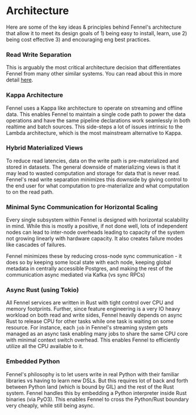 # Architecture

Here are some of the key ideas & principles behind Fennel's architecture that allow it to meet its design goals of  1) being easy to install, learn, use 2) being cost effective 3) and encouraging eng best practices.&#x20;

### Read Write Separation

This is arguably the most critical architecture decision that differentiates Fennel from many other similar systems. You can read about this in more detail [here](read-write-separation.md).

### Kappa Architecture

Fennel uses a Kappa like architecture to operate on streaming and offline data. This enables Fennel to maintain a single code path to power the data operations and have the same pipeline declarations work seamlessly in both realtime and batch sources. This side-steps a lot of issues intrinsic to the Lambda architecture, which is the most mainstream alternative to Kappa.

### Hybrid Materialized Views

To reduce read latencies, data on the write path is pre-materialized and stored in datasets. The general downside of materializing views is that it may lead to wasted computation and storage for data that is never read. Fennel's read write separation minimizes this downside by giving control to the end user for what computation to pre-materialize and what computation to on the read path.

### Minimal Sync Communication for Horizontal Scaling

Every single subsystem within Fennel is designed with horizontal scalability in mind. While this is mostly a positive, if not done well, lots of independent nodes can lead to inter-node overheads leading to capacity of the system not growing linearly with hardware capacity. It also creates failure modes like cascades of failures.&#x20;

Fennel minimizes these by reducing cross-node sync communication - it does so by keeping some local state with each node, keeping global metadata in centrally accessible Postgres, and making the rest of the communication async mediated via Kafka (vs sync RPCs)

### Async Rust (using Tokio)

All Fennel services are written in Rust with tight control over CPU and memory footprints. Further, since feature engineering is a very IO heavy workload on both read and write sides, Fennel heavily depends on async Rust to release CPU for other tasks while one task is waiting on some resource. For instance, each `job` in Fennel's streaming system gets managed as an async task enabling many jobs to share the same CPU core with minimal context switch overhead. This enables Fennel to efficiently utilize all the CPU available to it.

### Embedded Python

Fennel's philosophy is to let users write in real Python with their familiar libraries vs having to learn new DSLs. But this requires lot of back and forth between Python land (which is bound by GIL) and the rest of the Rust system. Fennel handles this by embedding a Python interpreter inside Rust binaries (via PyO3). This enables Fennel to cross the Python/Rust boundary very cheaply, while still being async.&#x20;
